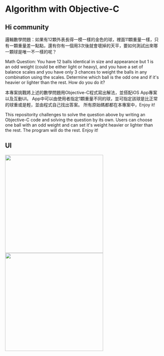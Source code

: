 # Algorithm with Objective-C

## Hi community

邏輯數學問題：如果有12顆外表長得一模一樣的金色的球，裡面11顆重量一樣，只有一顆重量差一點點，還有你有一個用3次後就會壞掉的天平，要如何測試出來哪一顆球是唯一不一樣的呢？

Math Question:
You have 12 balls identical in size and appearance but 1 is an odd weight (could be either light or heavy), and you have a set of balance scales and you have only 3 chances to weight the balls in any combination using the scales. Determine which ball is the odd one and if it's heavier or lighter than the rest. How do you do it?


本專案挑戰將上述的數學問題用Objective-C程式寫出解法，並搭配iOS App專案以及互動UI。
App中可以由使用者指定1顆重量不同的球，並可指定該球是比正常的球重或是輕，並由程式自己找出答案。
所有原始碼都都在本專案中，Enjoy it!

This repositority challenges to solve the question above by writing an Objective-C code and solving the question by its own. Users can choose one ball with an odd weight and can set it's weight heavier or lighter than the rest. The program will do the rest. Enjoy it!

## UI
<img width=320 src="https://github.com/hayasilin/algorithm-objective-c/blob/master/FindBallWithDifferentWeight/Simulator%20Screen%20Shot1.png"><img width=320 src="https://github.com/hayasilin/algorithm-objective-c/blob/master/FindBallWithDifferentWeight/Simulator%20Screen%20Shot2.png">
